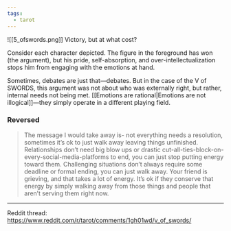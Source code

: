 ```yaml
---
tags:
  - tarot
---
```

![[5_ofswords.png]]
Victory, but at what cost?

Consider each character depicted. The figure in the foreground has won (the argument), but his pride, self-absorption, and over-intellectualization stops him from engaging with the emotions at hand.

Sometimes, debates are just that—debates. But in the case of the V of SWORDS, this argument was not about who was externally right, but rather, internal needs not being met. [[Emotions are rational|Emotions are not illogical]]—they simply operate in a different playing field.


### Reversed
> The message I would take away is- not everything needs a resolution, sometimes it’s ok to just walk away leaving things unfinished. Relationships don’t need big blow ups or drastic cut-all-ties-block-on-every-social-media-platforms to end, you can just stop putting energy toward them. Challenging situations don’t always require some deadline or formal ending, you can just walk away.  Your friend is grieving, and that takes a lot of energy. It’s ok if they conserve that energy by simply walking away from those things and people that aren’t serving them right now.


---

Reddit thread: https://www.reddit.com/r/tarot/comments/1gh01wd/v_of_swords/

